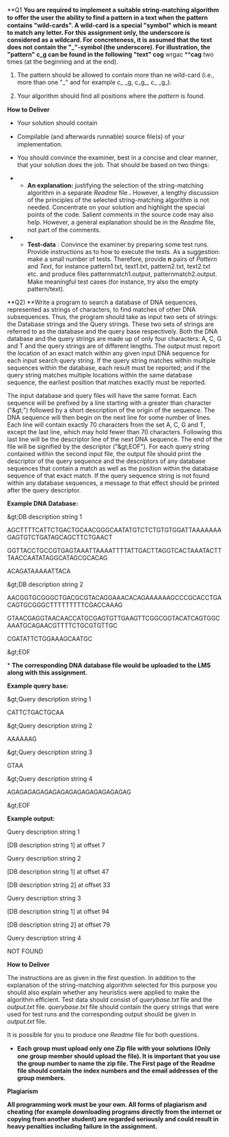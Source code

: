 **Q1
**You are required to implement a suitable string-matching algorithm to oﬀer the user the ability to find a pattern in a text when the pattern contains &quot;wild-cards&quot;. A wild-card is a special &quot;symbol&quot; which is meant to match any letter. For this assignment only, the underscore is considered as a wildcard. For concreteness, it is assumed that the text does not contain the &quot;\_&quot;-symbol (the underscore). For illustration, the &quot;pattern&quot; **c\_g** can be found in the following &quot;text&quot; **cog**** wrgac ****cag** two times (at the beginning and at the end).

1. The pattern should be allowed to contain more than ne wild-card (i.e., more than one &quot;\_&quot; and for example c\_ \_g, c\_g\_, c\_ \_g\_).

1. Your algorithm should ﬁnd all positions where the _pattern_ is found.

**How to Deliver**

- Your solution should contain

- Compilable (and afterwards runnable) source ﬁle(s) of your implementation.

- You should convince the examiner, best in a concise and clear manner, that your solution does the job. That should be based on two things:

-
  - **An explanation:** justifying the selection of the string-matching algorithm in a separate _Readme_ file **.** However, a lengthy discussion of the principles of the selected string-matching algorithm is not needed. Concentrate on your solution and highlight the special points of the code. Salient comments in the source code may also help. However, a general explanation should be in the _Readme_ ﬁle, not part of the comments.

-
  - **Test-data** : Convince the examiner by preparing some test runs. Provide instructions as to how to execute the tests. As a suggestion:  make a small number of tests. Therefore, provide **n** pairs of _Pattern_ and _Text_, for instance pattern1.txt, text1.txt, pattern2.txt, text2.txt etc. and produce ﬁles patternmatch1.output, patternmatch2.output. Make meaningful test cases (for instance, try also the empty pattern/text).



**Q2)
**Write a program to search a database of DNA sequences, represented as strings of characters, to find matches of other DNA subsequences. Thus, the program should take as input two sets of strings: the Database strings and the Query strings. These two sets of strings are referred to as the database and the query base respectively. Both the DNA database and the query strings are made up of only four characters: A, C, G and T and the query strings are of different lengths. The output must report the location of an exact match within any given input DNA sequence for each input search query string. If the query string matches within multiple sequences within the database, each result must be reported; and if the query string matches multiple locations within the same database sequence, the earliest position that matches exactly must be reported.

The input database and query files will have the same format. Each sequence will be prefixed by a line starting with a greater than character (&quot;\&gt;&quot;) followed by a short description of the origin of the sequence. The DNA sequence will then begin on the next line for some number of lines. Each line will contain exactly 70 characters from the set A, C, G and T, except the last line, which may hold fewer than 70 characters. Following this last line will be the descriptor line of the next DNA sequence. The end of the file will be signified by the descriptor (&quot;\&gt;EOF&quot;). For each query string contained within the second input file, the output file should print the descriptor of the query sequence and the descriptors of any database sequences that contain a match as well as the position within the database sequence of that exact match. If the query sequence string is not found within any database sequences, a message to that effect should be printed after the query descriptor.

**Example DNA Database:**

\&gt;DB description string 1

AGCTTTTCATTCTGACTGCAACGGGCAATATGTCTCTGTGTGGATTAAAAAAAGAGTGTCTGATAGCAGCTTCTGAACT

GGTTACCTGCCGTGAGTAAATTAAAATTTTATTGACTTAGGTCACTAAATACTTTAACCAATATAGGCATAGCGCACAG

ACAGATAAAAATTACA

\&gt;DB description string 2

AACGGTGCGGGCTGACGCGTACAGGAAACACAGAAAAAAGCCCGCACCTGACAGTGCGGGCTTTTTTTTTCGACCAAAG

GTAACGAGGTAACAACCATGCGAGTGTTGAAGTTCGGCGGTACATCAGTGGCAAATGCAGAACGTTTTCTGCGTGTTGC

CGATATTCTGGAAAGCAATGC

\&gt;EOF

\* **The corresponding DNA database file would be uploaded to the LMS along with this assignment.**

**Example query base:**

\&gt;Query description string 1

CATTCTGACTGCAA

\&gt;Query description string 2

AAAAAAG

\&gt;Query description string 3

GTAA

\&gt;Query description string 4

AGAGAGAGAGAGAGAGAGAGAGAGAGAGAG

\&gt;EOF

**Example output:**

Query description string 1

[DB description string 1] at offset 7

Query description string 2

[DB description string 1] at offset 47

[DB description string 2] at offset 33

Query description string 3

[DB description string 1] at offset 94

[DB description string 2] at offset 79

Query description string 4

NOT FOUND



**How to Deliver**

The instructions are as given in the first question. In addition to the explanation of the string-matching algorithm selected for this purpose you should also explain whether any heuristics were applied to make the algorithm efficient. Test data should consist of _querybase.txt_ file and the _output.txt_ file.  _querybase.txt_ file should contain the query strings that were used for test runs and the corresponding output should be given in _output.txt_ file.

It is possible for you to produce one _Readme_ file for both questions.

- **Each group must upload only one Zip ﬁle with your solutions (Only one group member should upload the file). It is important that you use the group number to name the zip file. The First page of the**  **Readme**  **file should contain the index numbers and the email addresses of the group members.**



**Plagiarism**

**All programming work must be your own. All forms of plagiarism and cheating (for example downloading programs directly from the internet or copying from another student) are regarded seriously and could result in heavy penalties including failure in the assignment.**
